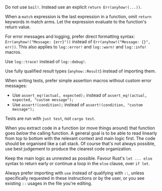 Do not use `bail!`. Instead use an explicit `return Err(anyhow!(...))`.

When a `match` expression is the last expression in a function, omit `return` keywords in match arms. Let the expression evaluate to the function's return value.

For error messages and logging, prefer direct formatting syntax: `Err(anyhow!("Message: {err}"))` instead of `Err(anyhow!("Message: {}", err))`. This also applies to `log::error!` and `log::warn!` and `log::info!` macros.

Use `log::trace!` instead of `log::debug!`.

Use fully qualified result types (`anyhow::Result`) instead of importing them.

When writing tests, prefer simple assertion macros without custom error messages:
- Use `assert_eq!(actual, expected);` instead of `assert_eq!(actual, expected, "custom message");`
- Use `assert!(condition);` instead of `assert!(condition, "custom message");`

Tests are run with `just test`, not `cargo test`.

When you extract code in a function (or move things around) that function goes
_below_ the calling function. A general goal is to be able to read linearly from
top to bottom with the relevant context and main logic first. The code should be
organised like a call stack. Of course that's not always possible, use best
judgement to produce the clearest code organization.

 Keep the main logic as unnested as possible. Favour Rust's `let ... else`
 syntax to return early or continue a loop in the `else` clause, over `if let`.

Always prefer importing with `use` instead of qualifying with `::`, unless specifically requested in these instructions or by the user, or you see existing `::` usages in the file you're editing.
